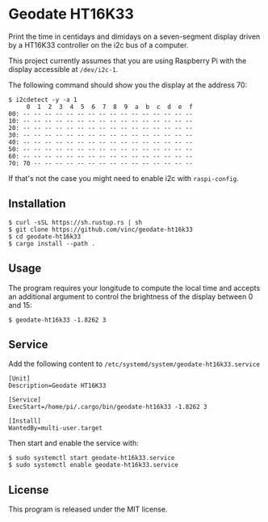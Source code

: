 # Geodate HT16K33

Print the time in centidays and dimidays on a seven-segment display driven by
a HT16K33 controller on the i2c bus of a computer.

This project currently assumes that you are using Raspberry Pi with the display
accessible at `/dev/i2c-1`.

The following command should show you the display at the address 70:

    $ i2cdetect -y -a 1
         0  1  2  3  4  5  6  7  8  9  a  b  c  d  e  f
    00: -- -- -- -- -- -- -- -- -- -- -- -- -- -- -- --
    10: -- -- -- -- -- -- -- -- -- -- -- -- -- -- -- --
    20: -- -- -- -- -- -- -- -- -- -- -- -- -- -- -- --
    30: -- -- -- -- -- -- -- -- -- -- -- -- -- -- -- --
    40: -- -- -- -- -- -- -- -- -- -- -- -- -- -- -- --
    50: -- -- -- -- -- -- -- -- -- -- -- -- -- -- -- --
    60: -- -- -- -- -- -- -- -- -- -- -- -- -- -- -- --
    70: 70 -- -- -- -- -- -- -- -- -- -- -- -- -- -- --

If that's not the case you might need to enable i2c with `raspi-config`.


## Installation

    $ curl -sSL https://sh.rustup.rs | sh
    $ git clone https://github.com/vinc/geodate-ht16k33
    $ cd geodate-ht16k33
    $ cargo install --path .


## Usage

The program requires your longitude to compute the local time and accepts an
additional argument to control the brightness of the display between 0 and 15:

    $ geodate-ht16k33 -1.8262 3


## Service

Add the following content to `/etc/systemd/system/geodate-ht16k33.service`

    [Unit]
    Description=Geodate HT16K33

    [Service]
    ExecStart=/home/pi/.cargo/bin/geodate-ht16k33 -1.8262 3

    [Install]
    WantedBy=multi-user.target

Then start and enable the service with:

    $ sudo systemctl start geodate-ht16k33.service
    $ sudo systemctl enable geodate-ht16k33.service


## License

This program is released under the MIT license.
